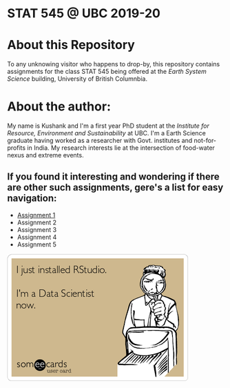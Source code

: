 # STAT 545 @ UBC 2019-20

# __About this Repository__
To any unknowing visitor who happens to drop-by, this repository contains assignments for the class STAT 545 being offered at the _Earth System Science_ building, University of British Columnbia. 

# __About the author__:
My name is Kushank and I'm a first year PhD student at the _Institute for Resource, Environment and Sustainability_ at UBC. I'm a Earth Science graduate having worked as a researcher with Govt. institutes and not-for-profits in India. My research interests lie at the intersection of food-water nexus and extreme events. 


## If you found it interesting and wondering if there are other such assignments, gere's a list for easy navigation:

* [Assignment 1](https://github.com/STAT545-UBC-hw-2019-20/stat545-hw-kushankb) 
* Assignment 2
* Assignment 3
* Assignment 4
* Assignment 5

![](datascience.png)
